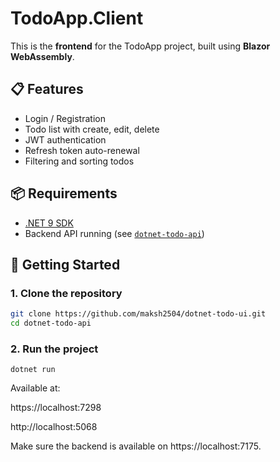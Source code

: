 # TodoApp.Client

This is the **frontend** for the TodoApp project, built using **Blazor WebAssembly**.

## 📋 Features

- Login / Registration
- Todo list with create, edit, delete
- JWT authentication
- Refresh token auto-renewal
- Filtering and sorting todos

## 📦 Requirements

- [.NET 9 SDK](https://dotnet.microsoft.com/download/dotnet/9.0)
- Backend API running (see [`dotnet-todo-api`](https://github.com/maksh2504/dotnet-todo-api))

## 🚀 Getting Started

### 1. Clone the repository

```bash
git clone https://github.com/maksh2504/dotnet-todo-ui.git
cd dotnet-todo-api
```

### 2. Run the project
```
dotnet run
```

Available at:

https://localhost:7298

http://localhost:5068

Make sure the backend is available on https://localhost:7175.

